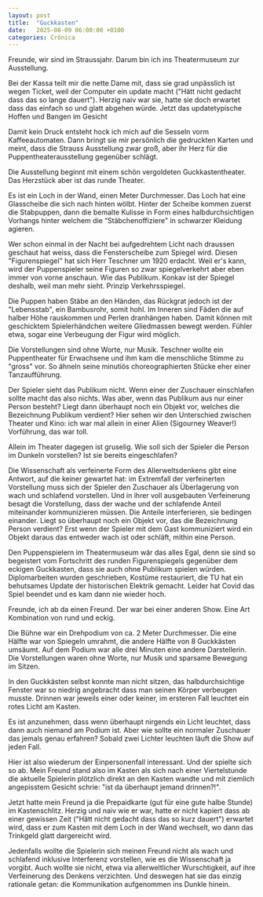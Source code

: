 ```yaml
---
layout: post
title:  "Guckkasten"
date:   2025-08-09 06:00:00 +0100
categories: Crônica
---
```

Freunde, wir sind im Straussjahr. Darum bin ich ins Theatermuseum zur Ausstellung.

Bei der Kassa teilt mir die nette Dame mit, dass sie grad unpässlich ist wegen Ticket, weil der Computer ein update macht ("Hätt nicht gedacht dass das so lange dauert"). Herzig naiv war sie, hatte sie doch erwartet dass das einfach so und glatt abgehen würde. Jetzt das updatetypische Hoffen und Bangen im Gesicht

Damit kein Druck entsteht hock ich mich auf die Sesseln vorm Kaffeeautomaten. Dann bringt sie mir persönlich die gedruckten Karten und meint, dass die Strauss Ausstellung zwar groß, aber ihr Herz für die Puppentheaterausstellung gegenüber schlägt.

Die Ausstellung beginnt mit einem schön vergoldeten Guckkastentheater. Das Herzstück aber ist das runde Theater.

Es ist ein Loch in der Wand, einen Meter Durchmesser. Das Loch hat eine Glasscheibe die sich nach hinten wölbt. Hinter der Scheibe kommen zuerst die Stabpuppen, dann die bemalte Kulisse in Form eines halbdurchsichtigen Vorhangs hinter welchem die “Stäbchenoffiziere" in schwarzer Kleidung agieren.

Wer schon einmal in der Nacht bei aufgedrehtem Licht nach draussen geschaut hat weiss, dass die Fensterscheibe zum Spiegel wird. Diesen "Figurenspiegel" hat sich Herr Teschner um 1920 erdacht. Weil er's kann, wird der Puppenspieler seine Figuren so zwar spiegelverkehrt aber eben immer von vorne anschaun. Wie das Publikum. Konkav ist der Spiegel deshalb, weil man mehr sieht. Prinzip Verkehrsspiegel.

Die Puppen haben Stäbe an den Händen, das Rückgrat jedoch ist der "Lebensstab", ein Bambusrohr, somit hohl. Im Inneren sind Fäden die auf halber Höhe rauskommen und Perlen dranhängen haben. Damit können mit geschicktem Spielerhändchen weitere Gliedmassen bewegt werden. Fühler etwa, sogar eine Verbeugung der Figur wird möglich.

Die Vorstellungen sind ohne Worte, nur Musik. Teschner wollte ein Puppentheater für Erwachsene und ihm kam die menschliche Stimme zu "gross" vor. So ähneln seine minutiös choreographierten Stücke eher einer Tanzaufführung.

Der Spieler sieht das Publikum nicht. Wenn einer der Zuschauer einschlafen sollte macht das also nichts. Was aber, wenn das Publikum aus nur einer Person besteht? Liegt dann überhaupt noch ein Objekt vor, welches die Bezeichnung Publikum verdient? Hier sehen wir den Unterschied zwischen Theater und Kino: ich war mal allein in einer Alien (Sigourney Weaver!) Vorführung, das war toll.

Allein im Theater dagegen ist gruselig. Wie soll sich der Spieler die Person im Dunkeln vorstellen? Ist sie bereits eingeschlafen?

Die Wissenschaft als verfeinerte Form des Allerweltsdenkens gibt eine Antwort, auf die keiner gewartet hat: im Extremfall der verfeinerten Vorstellung muss sich der Spieler den Zuschauer als Überlagerung von wach und schlafend vorstellen. Und in ihrer voll ausgebauten Verfeinerung besagt die Vorstellung, dass der wache und der schlafende Anteil miteinander kommunizieren müssen. Die Anteile interferieren, sie bedingen einander. Liegt so überhaupt noch ein Objekt vor, das die Bezeichnung Person verdient? Erst wenn der Spieler mit dem Gast kommuniziert wird ein Objekt daraus das entweder wach ist oder schläft, mithin eine Person.

Den Puppenspielern im Theatermuseum wär das alles Egal, denn sie sind so begeistert vom Fortschritt des runden Figurenspiegels gegenüber dem eckigen Guckkasten, dass sie auch ohne Publikum spielen würden. Diplomarbeiten wurden geschrieben, Kostüme restauriert, die TU hat ein behutsames Update der historischen Elektrik gemacht. Leider hat Covid das Spiel beendet und es kam dann nie wieder hoch.

Freunde, ich ab da einen Freund. Der war bei einer anderen Show. Eine Art Kombination von rund und eckig.

Die Bühne war ein Drehpodium von ca. 2 Meter Durchmesser. Die eine Hälfte war von Spiegeln umrahmt, die andere Hälfte von 8 Guckkästen umsäumt. Auf dem Podium war alle drei Minuten eine andere Darstellerin. Die Vorstellungen waren ohne Worte, nur Musik und sparsame Bewegung im Sitzen.

In den Guckkästen selbst konnte man nicht sitzen, das halbdurchsichtige Fenster war so niedrig angebracht dass man seinen Körper verbeugen musste. Drinnen war jeweils einer oder keiner, im ersteren Fall leuchtet ein rotes Licht am Kasten.

Es ist anzunehmen, dass wenn überhaupt nirgends ein Licht leuchtet, dass dann auch niemand am Podium ist. Aber wie sollte ein normaler Zuschauer das jemals genau erfahren? Sobald zwei Lichter leuchten läuft die Show auf jeden Fall.

Hier ist also wiederum der Einpersonenfall interessant. Und der spielte sich so ab. Mein Freund stand also im Kasten als sich nach einer Viertelstunde die aktuelle Spielerin plötzlich direkt an den Kasten wandte und mit ziemlich angepisstem Gesicht schrie: "ist da überhaupt jemand drinnen?!".

Jetzt hatte mein Freund ja die Prepaidkarte (gut für eine gute halbe Stunde) im Kastenschlitz. Herzig und naiv wie er war, hatte er nicht kapiert dass ab einer gewissen Zeit ("Hätt nicht gedacht dass das so kurz dauert") erwartet wird, dass er zum Kasten mit dem Loch in der Wand wechselt, wo dann das Trinkgeld glatt dargereicht wird.

Jedenfalls wollte die Spielerin sich meinen Freund nicht als wach und schlafend inklusive Interferenz vorstellen, wie es die Wissenschaft ja vorgibt. Auch wollte sie nicht, etwa via allerweltlicher Wurschtigkeit, auf ihre Verfeinerung des Denkens verzichten. Und deswegen hat sie das einzig rationale getan: die Kommunikation aufgenommen ins Dunkle hinein.
